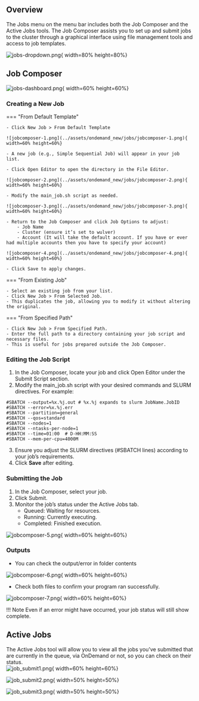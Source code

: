 ## Overview

The Jobs menu on the menu bar includes both the Job Composer and the Active Jobs tools. The Job Composer assists you to set up and submit jobs to the cluster through a graphical interface using file management tools and access to job templates. 

![jobs-dropdown.png](../assets/ondemand_new/jobs/jobs-dropdown.png){ width=80% height=80%}


## Job Composer

![jobs-dashboard.png](../assets/ondemand_new/jobs/jobs-dashboard.png){ width=60% height=60%}

### Creating a New Job

=== "From Default Template"

    - Click New Job > From Default Template

    ![jobcomposer-1.png](../assets/ondemand_new/jobs/jobcomposer-1.png){ width=60% height=60%}

    - A new job (e.g., Simple Sequential Job) will appear in your job list.

    - Click Open Editor to open the directory in the File Editor.

    ![jobcomposer-2.png](../assets/ondemand_new/jobs/jobcomposer-2.png){ width=60% height=60%}

    - Modify the main_job.sh script as needed.

    ![jobcomposer-3.png](../assets/ondemand_new/jobs/jobcomposer-3.png){ width=60% height=60%}

    - Return to the Job Composer and click Job Options to adjust:
        - Job Name
        - Cluster (ensure it’s set to wulver)
        - Account (It will take the default account. If you have or ever had multiple accounts then you have to specify your account)

    ![jobcomposer-4.png](../assets/ondemand_new/jobs/jobcomposer-4.png){ width=60% height=60%}

    - Click Save to apply changes.    


=== "From Existing Job"

    - Select an existing job from your list.
    - Click New Job > From Selected Job.
    - This duplicates the job, allowing you to modify it without altering the original.

=== "From Specified Path"

    - Click New Job > From Specified Path.
	- Enter the full path to a directory containing your job script and necessary files.
	- This is useful for jobs prepared outside the Job Composer.

### Editing the Job Script

1. In the Job Composer, locate your job and click Open Editor under the Submit Script section.
2. Modify the main_job.sh script with your desired commands and SLURM directives. For example:
```
#SBATCH --output=%x.%j.out # %x.%j expands to slurm JobName.JobID
#SBATCH --error=%x.%j.err
#SBATCH --partition=general
#SBATCH --qos=standard
#SBATCH --nodes=1
#SBATCH --ntasks-per-node=1
#SBATCH --time=01:00  # D-HH:MM:SS
#SBATCH --mem-per-cpu=4000M
```
3. Ensure you adjust the SLURM directives (#SBATCH lines) according to your job’s requirements.
4. Click **Save** after editing.

### Submitting the Job

1. In the Job Composer, select your job.
2. Click Submit.
3. Monitor the job’s status under the Active Jobs tab.
    - Queued: Waiting for resources.
	- Running: Currently executing.
	- Completed: Finished execution.

![jobcomposer-5.png](../assets/ondemand_new/jobs/jobcomposer-5.png){ width=60% height=60%}

### Outputs

- You can check the output/error in folder contents

![jobcomposer-6.png](../assets/ondemand_new/jobs/jobcomposer-6.png){ width=60% height=60%}

- Check both files to confirm your program ran successfully.

![jobcomposer-7.png](../assets/ondemand_new/jobs/jobcomposer-7.png){ width=60% height=60%}

!!! Note
    Even if an error might have occurred, your job status will still show complete.


## Active Jobs

The Active Jobs tool will allow you to view all the jobs you’ve submitted that are currently in the queue, via OnDemand or not, so you can check on their status.   
![job_submit1.png](../assets/ondemand_new/jobs/job_submit1.png){ width=60% height=60%}

![job_submit2.png](../assets/ondemand_new/jobs/job_submit2.png){ width=50% height=50%}

![job_submit3.png](../assets/ondemand_new/jobs/job_submit3.png){ width=50% height=50%}

